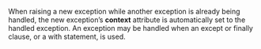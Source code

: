 When raising a new exception while another exception is already being handled, the new exception’s __context__ attribute is automatically set to the handled exception. An exception may be handled when an except or finally clause, or a with statement, is used.
